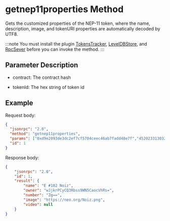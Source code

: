 # getnep11properties Method

Gets the customized properties of the NEP-11 token, where the name, description, image, and tokenURI properties are automatically decoded by UTF8.

:::note
You must install the plugin [TokensTracker](https://github.com/neo-project/neo-modules/releases), [LevelDBStore](https://github.com/neo-project/neo-modules/releases), and [RpcSever](https://github.com/neo-project/neo-modules/releases) before you can invoke the method.
:::

## Parameter Description

- contract: The contract hash

- tokenId: The  hex string of token id


## Example

Request body:

```json
{
  "jsonrpc": "2.0",
  "method": "getnep11properties",
  "params": ["0xd9e2093de3dc2ef7cf5704ceec46ab7fadd48e7f","452023313032204e6f697a"],
  "id": 1
}
```

Response body:

```json
{
    "jsonrpc": "2.0",
    "id": 1,
    "result": {
        "name": "E #102 Noiz",
        "owner": "wJjkrPCyCQ3Rbss9WN5CaocVhRs=",
        "number": "Zg==",
        "image": "https://neo.org/Noiz.png",
        "video": null
    }
}
```




